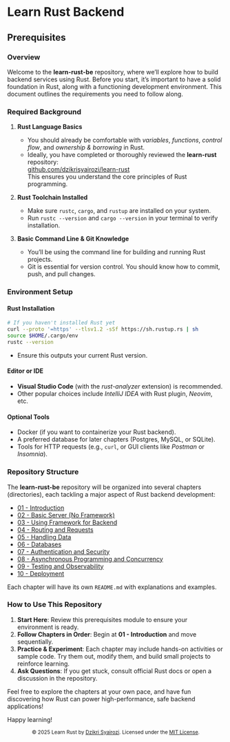 # Learn Rust Backend

## Prerequisites

### Overview    

Welcome to the **learn-rust-be** repository, where we’ll explore how to build backend services using Rust. Before you start, it’s important to have a solid foundation in Rust, along with a functioning development environment. This document outlines the requirements you need to follow along.

### Required Background

1. **Rust Language Basics**  
   - You should already be comfortable with *variables*, *functions*, *control flow*, and *ownership & borrowing* in Rust.
   - Ideally, you have completed or thoroughly reviewed the **learn-rust** repository:  
     [github.com/dzikrisyairozi/learn-rust](https://github.com/dzikrisyairozi/learn-rust)  
     This ensures you understand the core principles of Rust programming.

2. **Rust Toolchain Installed**  
   - Make sure `rustc`, `cargo`, and `rustup` are installed on your system.
   - Run `rustc --version` and `cargo --version` in your terminal to verify installation.

3. **Basic Command Line & Git Knowledge**  
   - You’ll be using the command line for building and running Rust projects.
   - Git is essential for version control. You should know how to commit, push, and pull changes.

### Environment Setup

#### Rust Installation

```bash
# If you haven't installed Rust yet
curl --proto '=https' --tlsv1.2 -sSf https://sh.rustup.rs | sh
source $HOME/.cargo/env
rustc --version
```

- Ensure this outputs your current Rust version.

#### Editor or IDE

- **Visual Studio Code** (with the *rust-analyzer* extension) is recommended.
- Other popular choices include *IntelliJ IDEA* with Rust plugin, *Neovim*, etc.

#### Optional Tools

- Docker (if you want to containerize your Rust backend).
- A preferred database for later chapters (Postgres, MySQL, or SQLite).
- Tools for HTTP requests (e.g., `curl`, or GUI clients like *Postman* or *Insomnia*).

### Repository Structure

The **learn-rust-be** repository will be organized into several chapters (directories), each tackling a major aspect of Rust backend development:
 
- [01 - Introduction](./01-introduction/README.md)  
- [02 - Basic Server (No Framework)](./02-basic-server-no-framework/README.md)  
- [03 - Using Framework for Backend](./03-using-framework-for-backend/README.md)  
- [04 - Routing and Requests](./04-routing-and-requests/README.md)  
- [05 - Handling Data](./05-handling-data/README.md)  
- [06 - Databases](./06-databases/README.md)  
- [07 - Authentication and Security](./07-authentication-and-security/README.md)  
- [08 - Asynchronous Programming and Concurrency](./08-asynchronous-programming-and-concurrency/README.md)  
- [09 - Testing and Observability](./09-testing-and-observability/README.md)  
- [10 - Deployment](./10-deployment/README.md)

Each chapter will have its own `README.md` with explanations and examples.

### How to Use This Repository

1. **Start Here**: Review this prerequisites module to ensure your environment is ready.
2. **Follow Chapters in Order**: Begin at **01 - Introduction** and move sequentially.
3. **Practice & Experiment**: Each chapter may include hands-on activities or sample code. Try them out, modify them, and build small projects to reinforce learning.
4. **Ask Questions**: If you get stuck, consult official Rust docs or open a discussion in the repository.

Feel free to explore the chapters at your own pace, and have fun discovering how Rust can power high-performance, safe backend applications!

Happy learning!

<p align="center"> <sub>© 2025 Learn Rust by <a href="https://github.com/dzikrisyairozi">Dzikri Syairozi</a>. Licensed under the <a href="./LICENSE">MIT License</a>.</sub> </p>

